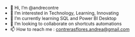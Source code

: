 - 👋 Hi, I’m @andrecontre
- 👀 I’m interested in Technology, Learning, Innovating
- 🌱 I’m currently learning SQL and Power BI Desktop
- 💞️ I’m looking to collaborate on shortcuts automations
- 📫 How to reach me : contrerasflores.andrea@gmail.com

<!---
andrecontre/andrecontre is a ✨ special ✨ repository because its `README.md` (this file) appears on your GitHub profile.
You can click the Preview link to take a look at your changes.
--->
